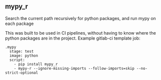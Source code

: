 ## mypy_r

Search the current path recursively for python packages, and run mypy on each package

This was built to be used in CI pipelines, without having to know where the python packages are in the project. Example gitlab-ci template job:

```
.mypy
  stage: test
  image: python
  script:
    - pip install mypy_r
    - mypy-r --ignore-missing-imports --follow-imports=skip --no-strict-optional
```

